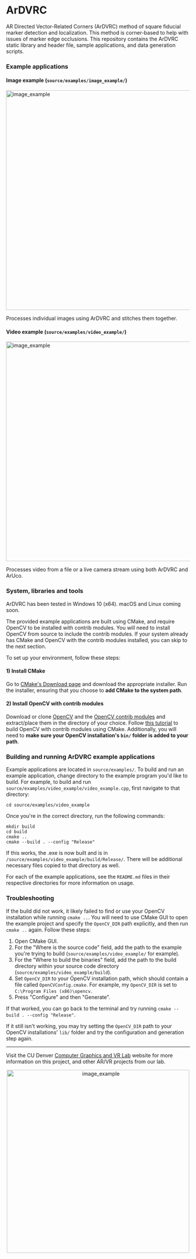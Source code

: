 

# ArDVRC

AR Directed Vector-Related Corners (ArDVRC) method of square fiducial marker detection and localization. This method is corner-based to help with issues of marker edge occlusions. This repository contains the ArDVRC static library and header file, sample applications, and data generation scripts.

### Example applications

#### Image example (`source/examples/image_example/`)

<img src="http://graphics.ucdenver.edu/img/ardvrc_image_example.png" alt="image_example" width="600" />

Processes individual images using ArDVRC and stitches them together.

#### Video example (`source/examples/video_example/`)

<img src="http://graphics.ucdenver.edu/img/ardvrc_video_example.gif" alt="image_example" width="600" />

Processes video from a file or a live camera stream using both ArDVRC and ArUco.

### System, libraries and tools

ArDVRC has been tested in Windows 10 (x64). macOS and Linux coming soon.

The provided example applications are built using CMake, and require OpenCV to be installed with contrib modules. You will need to install OpenCV from source to include the contrib modules. If your system already has CMake and OpenCV with the contrib modules installed, you can skip to the next section. 

To set up your environment, follow these steps:

#### 1) Install CMake

Go to [CMake's Download page](https://cmake.org/download/) and download the appropriate installer. Run the installer, ensuring that you choose to **add CMake to the system path**.

#### 2) Install OpenCV with contrib modules

Download or clone [OpenCV](https://github.com/opencv/opencv) and the [OpenCV contrib modules](https://github.com/opencv/opencv_contrib) and extract/place them in the directory of your choice. Follow [this tutorial](https://cv-tricks.com/how-to/installation-of-opencv-4-1-0-in-windows-10-from-source/) to build OpenCV with contrib modules using CMake. Additionally, you will need to **make sure your OpenCV installation's `bin/` folder is added to your path**.


### Building and running ArDVRC example applications

Example applications are located in `source/examples/`. To build and run an example application, change directory to the example program you'd like to build. For example, to build and run `source/examples/video_example/video_example.cpp`, first navigate to that directory:
```
cd source/examples/video_example
```

Once you're in the correct directory, run the following commands:

```
mkdir build
cd build
cmake ..
cmake --build . --config "Release"
```

If this works, the .exe is now built and is in `/source/examples/video_example/build/Release/`. There will be additional necessary files copied to that directory as well. 

For each of the example applications, see the `README.md` files in their respective directories for more information on usage.


### Troubleshooting

If the build did not work, it likely failed to find or use your OpenCV installation while running `cmake ..`. You will need to use CMake GUI to open the example project and specify the `OpenCV_DIR` path explicitly, and then run `cmake ..` again. Follow these steps:

1) Open CMake GUI.
2) For the "Where is the source code" field, add the path to the example you're trying to build (`source/examples/video_example/` for example). 
3) For the "Where to build the binaries" field, add the path to the build directory within your source code directory (`source/examples/video_example/build`).
4) Set `OpenCV_DIR` to your OpenCV installation path, which should contain a file called `OpenCVConfig.cmake`. For example, my `OpenCV_DIR` is set to `C:\Program Files (x86)\opencv`.
5) Press "Configure" and then "Generate". 

If that worked, you can go back to the terminal and try running `cmake --build . --config "Release"`.

If it still isn't working, you may try setting the `OpenCV_DIR` path to your OpenCV installations' `lib/` folder and try the configuration and generation step again.

------------------------

Visit the CU Denver [Computer Graphics and VR Lab](http://graphics.ucdenver.edu/) website for more information on this project, and other AR/VR projects from our lab.

<p align="center">
<img src="http://graphics.ucdenver.edu/img/cgvr_ucdenver.png" alt="image_example" width="500" />
</p>



